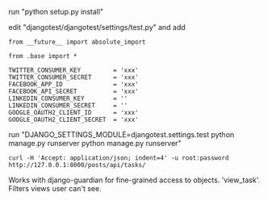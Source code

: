 run "python setup.py install"  


edit "djangotest/djangotest/settings/test.py" and add
```
from __future__ import absolute_import

from .base import *

TWITTER_CONSUMER_KEY         = 'xxx'
TWITTER_CONSUMER_SECRET      = 'xxx'
FACEBOOK_APP_ID              = 'xxx'
FACEBOOK_API_SECRET          = 'xxx'
LINKEDIN_CONSUMER_KEY        = ''
LINKEDIN_CONSUMER_SECRET     = ''
GOOGLE_OAUTH2_CLIENT_ID      = 'xxx'
GOOGLE_OAUTH2_CLIENT_SECRET  = 'xxx'

```

run "DJANGO_SETTINGS_MODULE=djangotest.settings.test python manage.py runserver python manage.py runserver"  

```
curl -H 'Accept: application/json; indent=4' -u root:password http://127.0.0.1:8000/posts/api/tasks/
```
Works with django-guardian for fine-grained access to objects. 'view_task'. Filters views user can't see.

